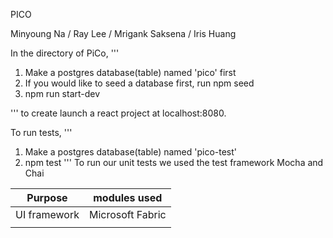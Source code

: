 PICO

Minyoung Na  / Ray Lee / Mrigank Saksena / Iris Huang

In the directory of PiCo, 
'''
1. Make a postgres database(table) named 'pico' first
2. <Optional> If you would like to seed a database first, run npm seed
3. npm run start-dev

'''
to create launch a react project at localhost:8080.

To run tests,
'''
1. Make a postgres database(table) named 'pico-test'
1. npm test
'''
To run our unit tests we used the test framework Mocha and Chai

|  Purpose | modules used  |
|---|---|
|UI framework   | Microsoft Fabric  | 
|   |   |  